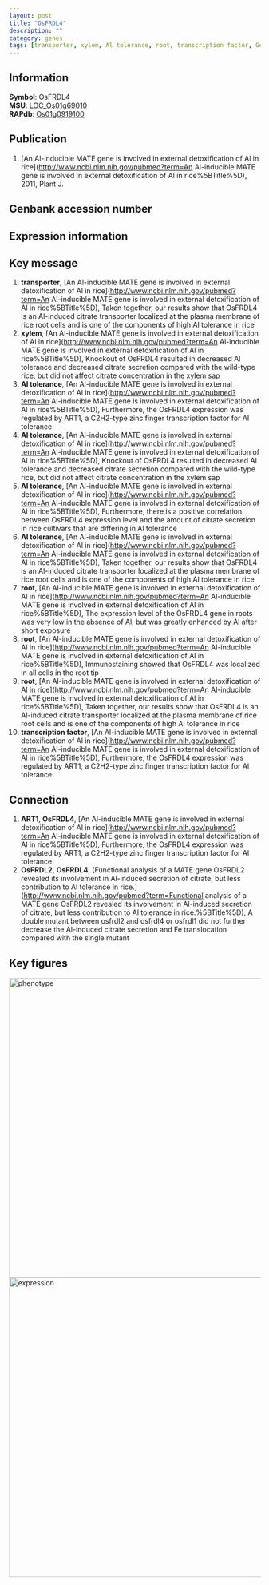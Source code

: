 ```yaml
---
layout: post
title: "OsFRDL4"
description: ""
category: genes
tags: [transporter, xylem, Al tolerance, root, transcription factor, Gene]
---
```


## Information
__Symbol__: OsFRDL4  
__MSU__: [LOC_Os01g69010](http://rice.plantbiology.msu.edu/cgi-bin/ORF_infopage.cgi?orf=LOC_Os01g69010)  
__RAPdb__: [Os01g0919100](http://rapdb.dna.affrc.go.jp/viewer/gbrowse_details/irgsp1?name=Os01g0919100)  

## Publication
1. [An Al-inducible MATE gene is involved in external detoxification of Al in rice](http://www.ncbi.nlm.nih.gov/pubmed?term=An Al-inducible MATE gene is involved in external detoxification of Al in rice%5BTitle%5D), 2011, Plant J.

## Genbank accession number

## Expression information

## Key message
1. __transporter__, [An Al-inducible MATE gene is involved in external detoxification of Al in rice](http://www.ncbi.nlm.nih.gov/pubmed?term=An Al-inducible MATE gene is involved in external detoxification of Al in rice%5BTitle%5D),  Taken together, our results show that OsFRDL4 is an Al-induced citrate transporter localized at the plasma membrane of rice root cells and is one of the components of high Al tolerance in rice
2. __xylem__, [An Al-inducible MATE gene is involved in external detoxification of Al in rice](http://www.ncbi.nlm.nih.gov/pubmed?term=An Al-inducible MATE gene is involved in external detoxification of Al in rice%5BTitle%5D),  Knockout of OsFRDL4 resulted in decreased Al tolerance and decreased citrate secretion compared with the wild-type rice, but did not affect citrate concentration in the xylem sap
3. __Al tolerance__, [An Al-inducible MATE gene is involved in external detoxification of Al in rice](http://www.ncbi.nlm.nih.gov/pubmed?term=An Al-inducible MATE gene is involved in external detoxification of Al in rice%5BTitle%5D),  Furthermore, the OsFRDL4 expression was regulated by ART1, a C2H2-type zinc finger transcription factor for Al tolerance
4. __Al tolerance__, [An Al-inducible MATE gene is involved in external detoxification of Al in rice](http://www.ncbi.nlm.nih.gov/pubmed?term=An Al-inducible MATE gene is involved in external detoxification of Al in rice%5BTitle%5D),  Knockout of OsFRDL4 resulted in decreased Al tolerance and decreased citrate secretion compared with the wild-type rice, but did not affect citrate concentration in the xylem sap
5. __Al tolerance__, [An Al-inducible MATE gene is involved in external detoxification of Al in rice](http://www.ncbi.nlm.nih.gov/pubmed?term=An Al-inducible MATE gene is involved in external detoxification of Al in rice%5BTitle%5D),  Furthermore, there is a positive correlation between OsFRDL4 expression level and the amount of citrate secretion in rice cultivars that are differing in Al tolerance
6. __Al tolerance__, [An Al-inducible MATE gene is involved in external detoxification of Al in rice](http://www.ncbi.nlm.nih.gov/pubmed?term=An Al-inducible MATE gene is involved in external detoxification of Al in rice%5BTitle%5D),  Taken together, our results show that OsFRDL4 is an Al-induced citrate transporter localized at the plasma membrane of rice root cells and is one of the components of high Al tolerance in rice
7. __root__, [An Al-inducible MATE gene is involved in external detoxification of Al in rice](http://www.ncbi.nlm.nih.gov/pubmed?term=An Al-inducible MATE gene is involved in external detoxification of Al in rice%5BTitle%5D),  The expression level of the OsFRDL4 gene in roots was very low in the absence of Al, but was greatly enhanced by Al after short exposure
8. __root__, [An Al-inducible MATE gene is involved in external detoxification of Al in rice](http://www.ncbi.nlm.nih.gov/pubmed?term=An Al-inducible MATE gene is involved in external detoxification of Al in rice%5BTitle%5D),  Immunostaining showed that OsFRDL4 was localized in all cells in the root tip
9. __root__, [An Al-inducible MATE gene is involved in external detoxification of Al in rice](http://www.ncbi.nlm.nih.gov/pubmed?term=An Al-inducible MATE gene is involved in external detoxification of Al in rice%5BTitle%5D),  Taken together, our results show that OsFRDL4 is an Al-induced citrate transporter localized at the plasma membrane of rice root cells and is one of the components of high Al tolerance in rice
10. __transcription factor__, [An Al-inducible MATE gene is involved in external detoxification of Al in rice](http://www.ncbi.nlm.nih.gov/pubmed?term=An Al-inducible MATE gene is involved in external detoxification of Al in rice%5BTitle%5D),  Furthermore, the OsFRDL4 expression was regulated by ART1, a C2H2-type zinc finger transcription factor for Al tolerance

## Connection
1. __ART1__, __OsFRDL4__, [An Al-inducible MATE gene is involved in external detoxification of Al in rice](http://www.ncbi.nlm.nih.gov/pubmed?term=An Al-inducible MATE gene is involved in external detoxification of Al in rice%5BTitle%5D),  Furthermore, the OsFRDL4 expression was regulated by ART1, a C2H2-type zinc finger transcription factor for Al tolerance
2. __OsFRDL2__, __OsFRDL4__, [Functional analysis of a MATE gene OsFRDL2 revealed its involvement in Al-induced secretion of citrate, but less contribution to Al tolerance in rice.](http://www.ncbi.nlm.nih.gov/pubmed?term=Functional analysis of a MATE gene OsFRDL2 revealed its involvement in Al-induced secretion of citrate, but less contribution to Al tolerance in rice.%5BTitle%5D),  A double mutant between osfrdl2 and osfrdl4 or osfrdl1 did not further decrease the Al-induced citrate secretion and Fe translocation compared with the single mutant

## Key figures
<img src="http://ricencode.github.io/images/OsFRDL4.pheno.png" alt="phenotype"  style="width: 600px;"/>

<img src="http://ricencode.github.io/images/OsFRDL4.exp.png" alt="expression"  style="width: 600px;"/>


